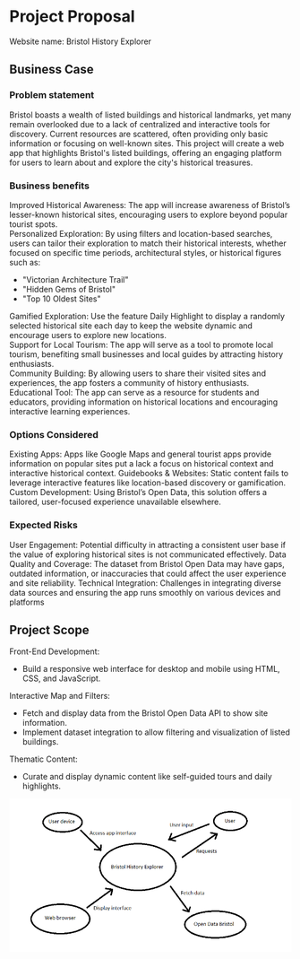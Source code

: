# Project Proposal
Website name: Bristol History Explorer
## Business Case

### Problem statement
Bristol boasts a wealth of listed buildings and historical landmarks, yet many remain overlooked due to a lack of centralized and interactive tools for discovery. Current resources are scattered, often providing only basic information or focusing on well-known sites. This project will create a web app that highlights Bristol's listed buildings, offering an engaging platform for users to learn about and explore the city's historical treasures.

### Business benefits
Improved Historical Awareness: The app will increase awareness of Bristol’s lesser-known historical sites, encouraging users to explore beyond popular tourist spots.  
Personalized Exploration: By using filters and location-based searches, users can tailor their exploration to match their historical interests, whether focused on specific time periods, architectural styles, or historical figures such as:
- "Victorian Architecture Trail"
- "Hidden Gems of Bristol"
- "Top 10 Oldest Sites"
  
Gamified Exploration: Use the feature Daily Highlight to display a randomly selected historical site each day to keep the website dynamic and encourage users to explore new locations.  
Support for Local Tourism: The app will serve as a tool to promote local tourism, benefiting small businesses and local guides by attracting history enthusiasts.  
Community Building: By allowing users to share their visited sites and experiences, the app fosters a community of history enthusiasts.  
Educational Tool: The app can serve as a resource for students and educators, providing information on historical locations and encouraging interactive learning experiences.

### Options Considered
Existing Apps: Apps like Google Maps and general tourist apps provide information on popular sites put a lack a focus on historical context and interactive historical context.
Guidebooks & Websites: Static content fails to leverage interactive features like location-based discovery or gamification.
Custom Development: Using Bristol’s Open Data, this solution offers a tailored, user-focused experience unavailable elsewhere.

### Expected Risks
User Engagement: Potential difficulty in attracting a consistent user base if the value of exploring historical sites is not communicated effectively.
Data Quality and Coverage: The dataset from Bristol Open Data may have gaps, outdated information, or inaccuracies that could affect the user experience and site reliability.
Technical Integration: Challenges in integrating diverse data sources and ensuring the app runs smoothly on various devices and platforms

## Project Scope
Front-End Development:
- Build a responsive web interface for desktop and mobile using HTML, CSS, and JavaScript.
  
Interactive Map and Filters:
- Fetch and display data from the Bristol Open Data API to show site information.  
- Implement dataset integration to allow filtering and visualization of listed buildings.
  
Thematic Content:
- Curate and display dynamic content like self-guided tours and daily highlights.

![Insert your Context Diagram Here](images/context-diagram.png)
